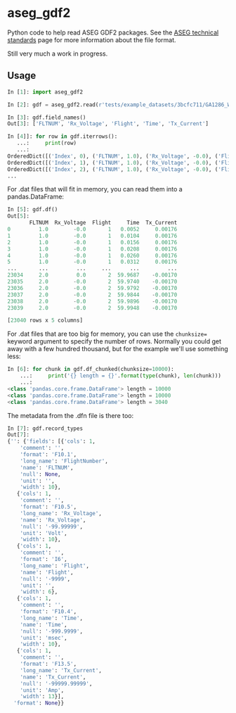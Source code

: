 # aseg_gdf2

Python code to help read ASEG GDF2 packages. See the [ASEG technical standards](https://www.aseg.org.au/technical/aseg-technical-standards) page for more information about the file format.

Still very much a work in progress.

## Usage

```python
In [1]: import aseg_gdf2

In [2]: gdf = aseg_gdf2.read(r'tests/example_datasets/3bcfc711/GA1286_Waveforms')

In [3]: gdf.field_names()
Out[3]: ['FLTNUM', 'Rx_Voltage', 'Flight', 'Time', 'Tx_Current']

In [4]]: for row in gdf.iterrows():
   ...:     print(row)
   ...:
OrderedDict([('Index', 0), ('FLTNUM', 1.0), ('Rx_Voltage', -0.0), ('Flight', 1), ('Time', 0.0052), ('Tx_Current', 0.00176)])
OrderedDict([('Index', 1), ('FLTNUM', 1.0), ('Rx_Voltage', -0.0), ('Flight', 1), ('Time', 0.0104), ('Tx_Current', 0.00176)])
OrderedDict([('Index', 2), ('FLTNUM', 1.0), ('Rx_Voltage', -0.0), ('Flight', 1), ('Time', 0.0156), ('Tx_Current', 0.00176)])
...
```

For .dat files that will fit in memory, you can read them into a pandas.DataFrame:

```python
In [5]: gdf.df()
Out[5]:
       FLTNUM  Rx_Voltage  Flight     Time  Tx_Current
0         1.0        -0.0       1   0.0052     0.00176
1         1.0        -0.0       1   0.0104     0.00176
2         1.0        -0.0       1   0.0156     0.00176
3         1.0        -0.0       1   0.0208     0.00176
4         1.0        -0.0       1   0.0260     0.00176
5         1.0        -0.0       1   0.0312     0.00176
...       ...         ...     ...      ...         ...
23034     2.0         0.0       2  59.9687    -0.00170
23035     2.0        -0.0       2  59.9740    -0.00170
23036     2.0        -0.0       2  59.9792    -0.00170
23037     2.0        -0.0       2  59.9844    -0.00170
23038     2.0        -0.0       2  59.9896    -0.00170
23039     2.0        -0.0       2  59.9948    -0.00170

[23040 rows x 5 columns]
```

For .dat files that are too big for memory, you can use the ``chunksize=`` keyword argument to specify the number of rows. Normally you could get away with a few hundred thousand, but for the example we'll use something less:

```python
In [6]: for chunk in gdf.df_chunked(chunksize=10000):
    ...:     print('{} length = {}'.format(type(chunk), len(chunk)))
    ...:
<class 'pandas.core.frame.DataFrame'> length = 10000
<class 'pandas.core.frame.DataFrame'> length = 10000
<class 'pandas.core.frame.DataFrame'> length = 3040
```

The metadata from the .dfn file is there too:

```python
In [7]: gdf.record_types
Out[7]:
{'': {'fields': [{'cols': 1,
    'comment': '',
    'format': 'F10.1',
    'long_name': 'FlightNumber',
    'name': 'FLTNUM',
    'null': None,
    'unit': '',
    'width': 10},
   {'cols': 1,
    'comment': '',
    'format': 'F10.5',
    'long_name': 'Rx_Voltage',
    'name': 'Rx_Voltage',
    'null': '-99.99999',
    'unit': 'Volt',
    'width': 10},
   {'cols': 1,
    'comment': '',
    'format': 'I6',
    'long_name': 'Flight',
    'name': 'Flight',
    'null': '-9999',
    'unit': '',
    'width': 6},
   {'cols': 1,
    'comment': '',
    'format': 'F10.4',
    'long_name': 'Time',
    'name': 'Time',
    'null': '-999.9999',
    'unit': 'msec',
    'width': 10},
   {'cols': 1,
    'comment': '',
    'format': 'F13.5',
    'long_name': 'Tx_Current',
    'name': 'Tx_Current',
    'null': '-99999.99999',
    'unit': 'Amp',
    'width': 13}],
  'format': None}}
  ```

